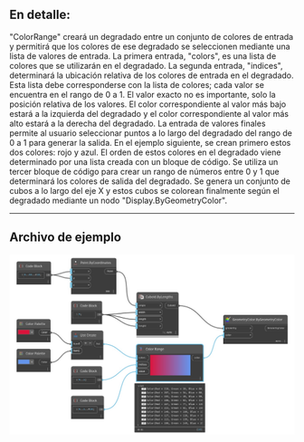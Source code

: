 ## En detalle:
"ColorRange" creará un degradado entre un conjunto de colores de entrada y permitirá que los colores de ese degradado se seleccionen mediante una lista de valores de entrada. La primera entrada, "colors", es una lista de colores que se utilizarán en el degradado. La segunda entrada, "indices", determinará la ubicación relativa de los colores de entrada en el degradado. Esta lista debe corresponderse con la lista de colores; cada valor se encuentra en el rango de 0 a 1. El valor exacto no es importante, solo la posición relativa de los valores. El color correspondiente al valor más bajo estará a la izquierda del degradado y el color correspondiente al valor más alto estará a la derecha del degradado. La entrada de valores finales permite al usuario seleccionar puntos a lo largo del degradado del rango de 0 a 1 para generar la salida. En el ejemplo siguiente, se crean primero estos dos colores: rojo y azul. El orden de estos colores en el degradado viene determinado por una lista creada con un bloque de código. Se utiliza un tercer bloque de código para crear un rango de números entre 0 y 1 que determinará los colores de salida del degradado. Se genera un conjunto de cubos a lo largo del eje X y estos cubos se colorean finalmente según el degradado mediante un nodo "Display.ByGeometryColor".
___
## Archivo de ejemplo

![Color Range](./CoreNodeModels.ColorRange_img.jpg)

